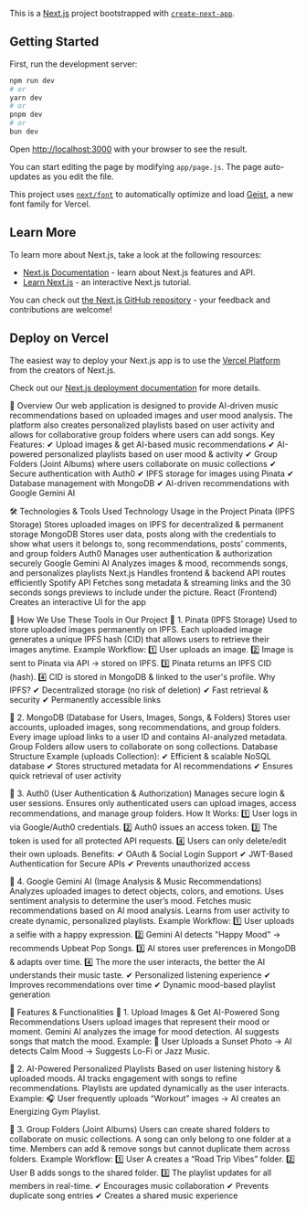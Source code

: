 This is a [Next.js](https://nextjs.org) project bootstrapped with [`create-next-app`](https://nextjs.org/docs/app/api-reference/cli/create-next-app).

## Getting Started

First, run the development server:

```bash
npm run dev
# or
yarn dev
# or
pnpm dev
# or
bun dev
```

Open [http://localhost:3000](http://localhost:3000) with your browser to see the result.

You can start editing the page by modifying `app/page.js`. The page auto-updates as you edit the file.

This project uses [`next/font`](https://nextjs.org/docs/app/building-your-application/optimizing/fonts) to automatically optimize and load [Geist](https://vercel.com/font), a new font family for Vercel.

## Learn More

To learn more about Next.js, take a look at the following resources:

- [Next.js Documentation](https://nextjs.org/docs) - learn about Next.js features and API.
- [Learn Next.js](https://nextjs.org/learn) - an interactive Next.js tutorial.

You can check out [the Next.js GitHub repository](https://github.com/vercel/next.js) - your feedback and contributions are welcome!

## Deploy on Vercel

The easiest way to deploy your Next.js app is to use the [Vercel Platform](https://vercel.com/new?utm_medium=default-template&filter=next.js&utm_source=create-next-app&utm_campaign=create-next-app-readme) from the creators of Next.js.

Check out our [Next.js deployment documentation](https://nextjs.org/docs/app/building-your-application/deploying) for more details.

🔹 Overview
Our web application is designed to provide AI-driven music recommendations based on uploaded images and user mood analysis. The platform also creates personalized playlists based on user activity and allows for collaborative group folders where users can add songs.
Key Features:
✔ Upload images & get AI-based music recommendations
✔ AI-powered personalized playlists based on user mood & activity
✔ Group Folders (Joint Albums) where users collaborate on music collections
✔ Secure authentication with Auth0
✔ IPFS storage for images using Pinata
✔ Database management with MongoDB
✔ AI-driven recommendations with Google Gemini AI

🛠️ Technologies & Tools Used
Technology
Usage in the Project
Pinata (IPFS Storage)
Stores uploaded images on IPFS for decentralized & permanent storage
MongoDB
Stores user data, posts along with the credentials to show what users it belongs to, song recommendations, posts’ comments, and group folders
Auth0
Manages user authentication & authorization securely
Google Gemini AI
Analyzes images & mood, recommends songs, and personalizes playlists
Next.js
Handles frontend & backend API routes efficiently
Spotify API
Fetches song metadata & streaming links and the 30 seconds songs previews to include under the picture.
React (Frontend)
Creates an interactive UI for the app


🔹 How We Use These Tools in Our Project
📌 1. Pinata (IPFS Storage)
Used to store uploaded images permanently on IPFS.
Each uploaded image generates a unique IPFS hash (CID) that allows users to retrieve their images anytime.
Example Workflow:
1️⃣ User uploads an image.
2️⃣ Image is sent to Pinata via API → stored on IPFS.
3️⃣ Pinata returns an IPFS CID (hash).
4️⃣ CID is stored in MongoDB & linked to the user's profile.
Why IPFS?
✔ Decentralized storage (no risk of deletion)
✔ Fast retrieval & security
✔ Permanently accessible links

📌 2. MongoDB (Database for Users, Images, Songs, & Folders)
Stores user accounts, uploaded images, song recommendations, and group folders.
Every image upload links to a user ID and contains AI-analyzed metadata.
Group Folders allow users to collaborate on song collections.
Database Structure Example (uploads Collection):
✔ Efficient & scalable NoSQL database
✔ Stores structured metadata for AI recommendations
✔ Ensures quick retrieval of user activity

📌 3. Auth0 (User Authentication & Authorization)
Manages secure login & user sessions.
Ensures only authenticated users can upload images, access recommendations, and manage group folders.
How It Works:
1️⃣ User logs in via Google/Auth0 credentials.
2️⃣ Auth0 issues an access token.
3️⃣ The token is used for all protected API requests.
4️⃣ Users can only delete/edit their own uploads.
Benefits:
✔ OAuth & Social Login Support
✔ JWT-Based Authentication for Secure APIs
✔ Prevents unauthorized access

📌 4. Google Gemini AI (Image Analysis & Music Recommendations)
Analyzes uploaded images to detect objects, colors, and emotions.
Uses sentiment analysis to determine the user’s mood.
Fetches music recommendations based on AI mood analysis.
Learns from user activity to create dynamic, personalized playlists.
Example Workflow:
1️⃣ User uploads a selfie with a happy expression.
2️⃣ Gemini AI detects "Happy Mood" → recommends Upbeat Pop Songs.
3️⃣ AI stores user preferences in MongoDB & adapts over time.
4️⃣ The more the user interacts, the better the AI understands their music taste.
✔ Personalized listening experience
✔ Improves recommendations over time
✔ Dynamic mood-based playlist generation

🔹 Features & Functionalities
📌 1. Upload Images & Get AI-Powered Song Recommendations
Users upload images that represent their mood or moment.
Gemini AI analyzes the image for mood detection.
AI suggests songs that match the mood.
Example:
📸 User Uploads a Sunset Photo → AI detects Calm Mood → Suggests Lo-Fi or Jazz Music.

📌 2. AI-Powered Personalized Playlists
Based on user listening history & uploaded moods.
AI tracks engagement with songs to refine recommendations.
Playlists are updated dynamically as the user interacts.
Example:
🎧 User frequently uploads “Workout” images → AI creates an Energizing Gym Playlist.

📌 3. Group Folders (Joint Albums)
Users can create shared folders to collaborate on music collections.
A song can only belong to one folder at a time.
Members can add & remove songs but cannot duplicate them across folders.
Example Workflow:
1️⃣ User A creates a “Road Trip Vibes” folder.
2️⃣ User B adds songs to the shared folder.
3️⃣ The playlist updates for all members in real-time.
✔ Encourages music collaboration
✔ Prevents duplicate song entries
✔ Creates a shared music experience








